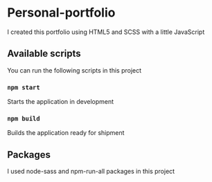 # Personal-portfolio

I created this portfolio using HTML5 and SCSS with a little JavaScript

## Available scripts

You can run the following scripts in this project

### `npm start`

Starts the application in development

### `npm build`

Builds the application ready for shipment

## Packages

I used node-sass and npm-run-all packages in this project
